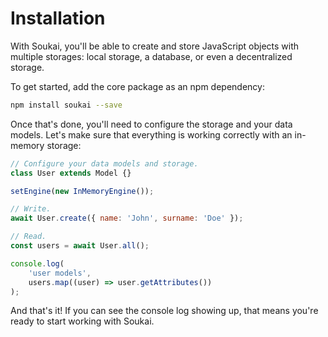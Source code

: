 # Installation

With Soukai, you'll be able to create and store JavaScript objects with multiple storages: local storage, a database, or even a decentralized storage.

To get started, add the core package as an npm dependency:

```sh
npm install soukai --save
```

Once that's done, you'll need to configure the storage and your data models. Let's make sure that everything is working correctly with an in-memory storage:

```js
// Configure your data models and storage.
class User extends Model {}

setEngine(new InMemoryEngine());

// Write.
await User.create({ name: 'John', surname: 'Doe' });

// Read.
const users = await User.all();

console.log(
    'user models',
    users.map((user) => user.getAttributes())
);
```

And that's it! If you can see the console log showing up, that means you're ready to start working with Soukai.
